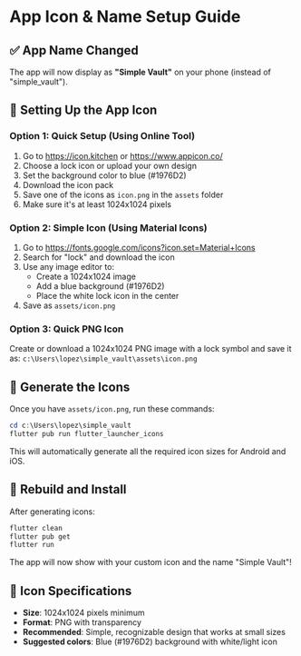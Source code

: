# App Icon & Name Setup Guide

## ✅ App Name Changed
The app will now display as **"Simple Vault"** on your phone (instead of "simple_vault").

## 🎨 Setting Up the App Icon

### Option 1: Quick Setup (Using Online Tool)
1. Go to https://icon.kitchen or https://www.appicon.co/
2. Choose a lock icon or upload your own design
3. Set the background color to blue (#1976D2)
4. Download the icon pack
5. Save one of the icons as `icon.png` in the `assets` folder
6. Make sure it's at least 1024x1024 pixels

### Option 2: Simple Icon (Using Material Icons)
1. Go to https://fonts.google.com/icons?icon.set=Material+Icons
2. Search for "lock" and download the icon
3. Use any image editor to:
   - Create a 1024x1024 image
   - Add a blue background (#1976D2)
   - Place the white lock icon in the center
4. Save as `assets/icon.png`

### Option 3: Quick PNG Icon
Create or download a 1024x1024 PNG image with a lock symbol and save it as:
`c:\Users\lopez\simple_vault\assets\icon.png`

## 🚀 Generate the Icons

Once you have `assets/icon.png`, run these commands:

```powershell
cd c:\Users\lopez\simple_vault
flutter pub run flutter_launcher_icons
```

This will automatically generate all the required icon sizes for Android and iOS.

## 📱 Rebuild and Install

After generating icons:

```powershell
flutter clean
flutter pub get
flutter run
```

The app will now show with your custom icon and the name "Simple Vault"!

## 🎨 Icon Specifications
- **Size**: 1024x1024 pixels minimum
- **Format**: PNG with transparency
- **Recommended**: Simple, recognizable design that works at small sizes
- **Suggested colors**: Blue (#1976D2) background with white/light icon
